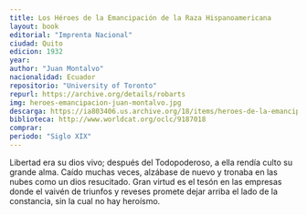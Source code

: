 ```yaml
---
title: Los Héroes de la Emancipación de la Raza Hispanoamericana
layout: book
editorial: "Imprenta Nacional"
ciudad: Quito
edicion: 1932
year: 
author: "Juan Montalvo"
nacionalidad: Ecuador
repositorio: "University of Toronto"
repurl: https://archive.org/details/robarts
img: heroes-emancipacion-juan-montalvo.jpg
descarga: https://ia803406.us.archive.org/18/items/heroes-de-la-emancipacion-juan-montalvo/H%C3%A9roes%20de%20la%20Emancipaci%C3%B3n%20-%20Juan%20Montalvo.pdf
biblioteca: http://www.worldcat.org/oclc/9187018
comprar: 
periodo: "Siglo XIX"
---
```

 

Libertad era su dios vivo; después del Todopoderoso, a ella rendía culto su grande alma. Caído muchas veces, alzábase de nuevo y tronaba en las nubes como un dios resucitado. Gran virtud es el tesón en las empresas donde el vaivén de triunfos y reveses promete dejar arriba el lado de la constancia, sin la cual no hay heroísmo.

